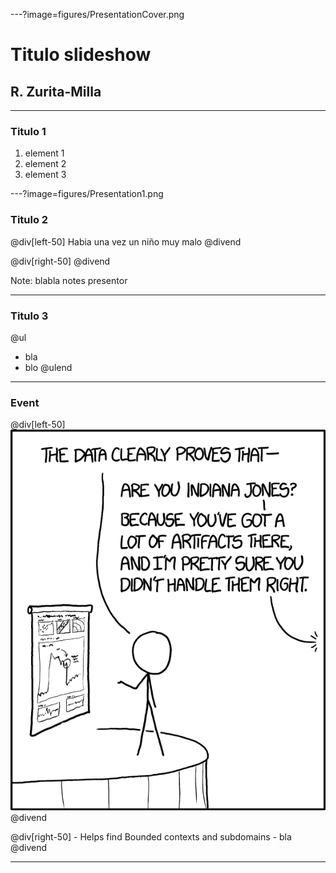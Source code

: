 ---?image=figures/PresentationCover.png

# Titulo slideshow
## R. Zurita-Milla
---
### Titulo 1
1. element 1
2. element 2
3. element 3

---?image=figures/Presentation1.png

### Titulo 2

@div[left-50]
Habia una vez un niño muy malo
@divend

@div[right-50]
@divend

Note: blabla notes presentor

---
### Titulo 3
@ul
- bla 
- blo
@ulend

---
### Event 
@div[left-50]
![](figures/artifacts_2x.png)
@divend

@div[right-50]
    - Helps find Bounded contexts and subdomains
    - bla 
@divend

---









